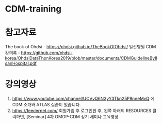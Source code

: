 # CDM-training

# 참고자료
The book of Ohdsi - https://ohdsi.github.io/TheBookOfOhdsi/
일산병원 CDM 강의록 - https://github.com/ohdsi-korea/OhdsiDataThonKorea2019/blob/master/documents/CDMGuidelineByIlsanHospital.pdf

# 강의영상
1) https://www.youtube.com/channel/UCVvQ6N3yY3Tkn25PBnneMvQ 에 CDM 소개와 ATLAS 실습이 있습니다.
2) https://feedernet.com/ 회원가입 후 로그인한 후, 왼쪽 아래의 RESOURCES 클릭하면, [Seminar] 4차 OMOP-CDM 정기 세미나 교육영상 
